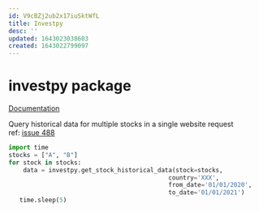 ```yaml
---
id: V9cBZj2ub2x17iuSktWfL
title: Investpy
desc: ''
updated: 1643023038603
created: 1643022799097
---
```

# investpy package

[Documentation](https://investpy.readthedocs.io/)

Query historical data for multiple stocks in a single website request  
ref: [issue 488](https://github.com/alvarobartt/investpy/issues/488)
```python
import time
stocks = ["A", "B"]
for stock in stocks:
    data = investpy.get_stock_historical_data(stock=stocks, 
                                            country='XXX',
                                            from_date='01/01/2020',
                                            to_date='01/01/2021')
   time.sleep(5)
```

